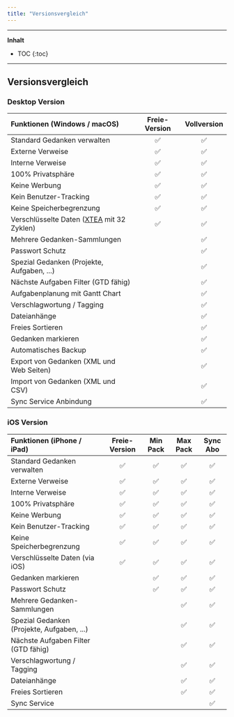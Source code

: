 ```yaml
---
title: "Versionsvergleich"
---
```

---------------
__Inhalt__
* TOC
{:toc}
---------------

## Versionsvergleich

### Desktop Version
| Funktionen (Windows / macOS) | Freie-Version | Vollversion
|:--------|:-------:|:-------:|
|Standard Gedanken verwalten | ✅ | ✅ |
|Externe Verweise | ✅ | ✅ |
|Interne Verweise | ✅ | ✅ |
|100% Privatsphäre | ✅ | ✅ |
|Keine Werbung | ✅ | ✅ |
|Kein Benutzer-Tracking | ✅ | ✅ |
|Keine Speicherbegrenzung | ✅ | ✅ |
|Verschlüsselte Daten ([XTEA](http://de.wikipedia.org/wiki/XTEA) mit 32 Zyklen) | ✅ | ✅ |
|Mehrere Gedanken-Sammlungen| | ✅ |
|Passwort Schutz | | ✅ |
|Spezial Gedanken (Projekte, Aufgaben, ...) | | ✅ |
|Nächste Aufgaben Filter (GTD fähig) | | ✅ |
|Aufgabenplanung mit Gantt Chart | | ✅ |
|Verschlagwortung / Tagging | | ✅ |
|Dateianhänge | | ✅ |
|Freies Sortieren | | ✅ |
|Gedanken markieren | | ✅ |
|Automatisches Backup | | ✅ |
|Export von Gedanken (XML und Web Seiten) | | ✅ |
|Import von Gedanken (XML und CSV) | | ✅ |
|Sync Service Anbindung | | ✅ |

### iOS Version
| Funktionen (iPhone / iPad) | Freie-Version | Min Pack | Max Pack | Sync Abo 
|:--------|:-------:|:-------:|:-------:|:-------:|
|Standard Gedanken verwalten | ✅ | ✅ | ✅ | ✅ |
|Externe Verweise | ✅ | ✅ | ✅ | ✅ |
|Interne Verweise | ✅ | ✅ | ✅ | ✅ |
|100% Privatsphäre | ✅ | ✅ | ✅ | ✅ |
|Keine Werbung | ✅ | ✅ | ✅ | ✅ |
|Kein Benutzer-Tracking | ✅ | ✅ | ✅ | ✅ |
|Keine Speicherbegrenzung | ✅ | ✅ | ✅ | ✅ |
|Verschlüsselte Daten (via iOS) | ✅ | ✅ | ✅ | ✅ |
|Gedanken markieren | | ✅ | ✅ | ✅ |
|Passwort Schutz | | ✅ | ✅ | ✅ |
|Mehrere Gedanken-Sammlungen| | | ✅ | ✅ |
|Spezial Gedanken (Projekte, Aufgaben, ...) | | | ✅ | ✅ |
|Nächste Aufgaben Filter (GTD fähig) | | | ✅ | ✅ |
|Verschlagwortung / Tagging | | | ✅ | ✅ |
|Dateianhänge | | | ✅ | ✅ |
|Freies Sortieren | | | ✅ | ✅ |
|Sync Service | | |  | ✅ |
